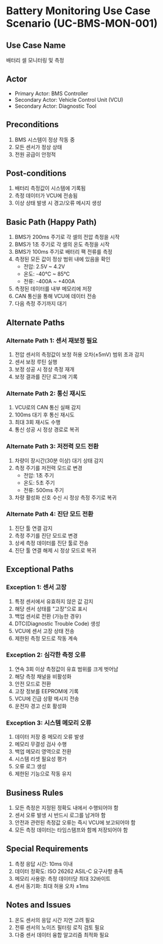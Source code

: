 # Battery Monitoring Use Case Scenario (UC-BMS-MON-001)

## Use Case Name
배터리 셀 모니터링 및 측정

## Actor
- Primary Actor: BMS Controller
- Secondary Actor: Vehicle Control Unit (VCU)
- Secondary Actor: Diagnostic Tool

## Preconditions
1. BMS 시스템이 정상 작동 중
2. 모든 센서가 정상 상태
3. 전원 공급이 안정적

## Post-conditions
1. 배터리 측정값이 시스템에 기록됨
2. 측정 데이터가 VCU에 전송됨
3. 이상 상태 발생 시 경고/오류 메시지 생성

## Basic Path (Happy Path)
1. BMS가 200ms 주기로 각 셀의 전압 측정을 시작
2. BMS가 1초 주기로 각 셀의 온도 측정을 시작
3. BMS가 100ms 주기로 배터리 팩 전류를 측정
4. 측정된 모든 값이 정상 범위 내에 있음을 확인
   - 전압: 2.5V ~ 4.2V
   - 온도: -40°C ~ 85°C
   - 전류: -400A ~ +400A
5. 측정된 데이터를 내부 메모리에 저장
6. CAN 통신을 통해 VCU에 데이터 전송
7. 다음 측정 주기까지 대기

## Alternate Paths

### Alternate Path 1: 센서 재보정 필요
1. 전압 센서의 측정값이 보정 허용 오차(±5mV) 범위 초과 감지
2. 센서 보정 루틴 실행
3. 보정 성공 시 정상 측정 재개
4. 보정 결과를 진단 로그에 기록

### Alternate Path 2: 통신 재시도
1. VCU로의 CAN 통신 실패 감지
2. 100ms 대기 후 통신 재시도
3. 최대 3회 재시도 수행
4. 통신 성공 시 정상 경로로 복귀

### Alternate Path 3: 저전력 모드 전환
1. 차량이 장시간(30분 이상) 대기 상태 감지
2. 측정 주기를 저전력 모드로 변경
   - 전압: 1초 주기
   - 온도: 5초 주기
   - 전류: 500ms 주기
3. 차량 활성화 신호 수신 시 정상 측정 주기로 복귀

### Alternate Path 4: 진단 모드 전환
1. 진단 툴 연결 감지
2. 측정 주기를 진단 모드로 변경
3. 상세 측정 데이터를 진단 툴로 전송
4. 진단 툴 연결 해제 시 정상 모드로 복귀

## Exceptional Paths

### Exception 1: 센서 고장
1. 특정 센서에서 유효하지 않은 값 감지
2. 해당 센서 상태를 "고장"으로 표시
3. 백업 센서로 전환 (가능한 경우)
4. DTC(Diagnostic Trouble Code) 생성
5. VCU에 센서 고장 상태 전송
6. 제한된 측정 모드로 작동 계속

### Exception 2: 심각한 측정 오류
1. 연속 3회 이상 측정값이 유효 범위를 크게 벗어남
2. 해당 측정 채널을 비활성화
3. 안전 모드로 전환
4. 고장 정보를 EEPROM에 기록
5. VCU에 긴급 상황 메시지 전송
6. 운전자 경고 신호 활성화

### Exception 3: 시스템 메모리 오류
1. 데이터 저장 중 메모리 오류 발생
2. 메모리 무결성 검사 수행
3. 백업 메모리 영역으로 전환
4. 시스템 리셋 필요성 평가
5. 오류 로그 생성
6. 제한된 기능으로 작동 유지

## Business Rules
1. 모든 측정은 지정된 정확도 내에서 수행되어야 함
2. 센서 오류 발생 시 반드시 로그를 남겨야 함
3. 안전과 관련된 측정값 오류는 즉시 VCU에 보고되어야 함
4. 모든 측정 데이터는 타임스탬프와 함께 저장되어야 함

## Special Requirements
1. 측정 응답 시간: 10ms 이내
2. 데이터 정확도: ISO 26262 ASIL-C 요구사항 충족
3. 메모리 사용량: 측정 데이터당 최대 32바이트
4. 센서 동기화: 최대 허용 오차 ±1ms

## Notes and Issues
1. 온도 센서의 응답 시간 지연 고려 필요
2. 전류 센서의 노이즈 필터링 로직 검토 필요
3. 다중 센서 데이터 융합 알고리즘 최적화 필요